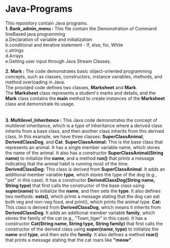 # Java-Programs
This repository contain Java programs. </br>
****1. Bank_admin_menu :**** This file contain the Demonstration of Command lineBased java programming </br>
a.Declaration of variable and initialization </br>
b.conditional and iterative statement - If, else, for, While </br>
c.strings </br>
d.Arrays </br>
e.Getting user input through Java Stream Classes.</br>

****2. Mark :**** The code demonstrates basic object-oriented programming concepts, such as classes, constructors, instance variables, methods, and method overloading in Java.</br>
      The provided code defines two classes, **Marksheet** and **Mark**. </br> The **Marksheet** class represents a student's marks and details, and the **Mark** class contains the **main** method to create instances of the **Marksheet** class and demonstrate its usage.</br></br></br>
****3. Multilevel_Inheritence :**** This Java code demonstrates the concept of multilevel inheritance, which is a type of inheritance where a derived class inherits from a base class, and then another class inherits from this derived class. In this example, we have three classes: **SuperClassAnimal**, **DerivedClassDog**, and **Cat**.
             **SuperClassAnimal:** This is the base class that represents an animal. It has a single member variable name, which stores the name of the animal. It also has a constructor **SuperClassAnimal(String name)** to initialize the **name**, and a method **run()** that prints a message indicating that the animal habit is running most of the time.
             **DerivedClassDog:** This class is derived from **SuperClassAnimal**. It adds an additional member variable **type**, which stores the type of the dog (e.g., "pet" in this case). It has a constructor **DerivedClassDog(String name, String type)** that first calls the constructor of the base class using **super(name)** to initialize the **name**, and then sets the **type**. It also defines two methods: **eats()**, which prints a message stating that the dog can eat both veg and non-veg food, and print(), which prints the animal type.
             **Cat:** This class is derived from **DerivedClassDog**, which means it inherits from **DerivedClassDog**. It adds an additional member variable **family**, which stores the family of the cat (e.g., "Town_tiger" in this case). It has a constructor **Cat(String name, String type, String family)** that first calls the constructor of the derived class using **super(name, type)** to initialize the **name** and **type**, and then sets the **family**. It also defines a method **roar()** that prints a message stating that the cat roars like **"meow"**.
